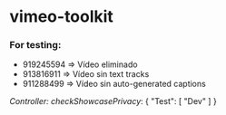 # vimeo-toolkit

### For testing:
- 919245594 => Vídeo eliminado
- 913816911 => Vídeo sin text tracks
- 911288499 => Vídeo sin auto-generated captions

*Controller: checkShowcasePrivacy*:
{
    "Test": [
        "Dev"
    ]
}
